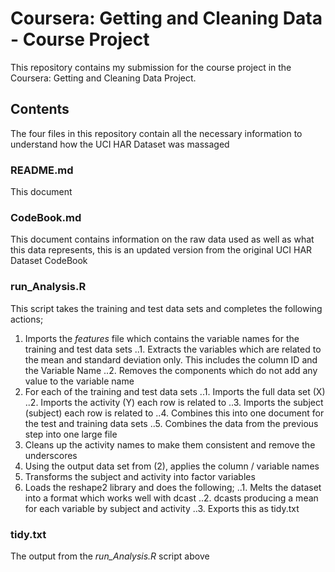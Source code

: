 # Coursera: Getting and Cleaning Data - Course Project

This repository contains my submission for the course project in the Coursera: Getting and Cleaning Data Project.

## Contents
The four files in this repository contain all the necessary information to understand how the UCI HAR Dataset was massaged

### README.md
This document

### CodeBook.md
This document contains information on the raw data used as well as what this data represents, this is an updated version from the original UCI HAR Dataset CodeBook

### run_Analysis.R
This script takes the training and test data sets and completes the following actions;

1. Imports the *features* file which contains the variable names for the training and test data sets
..1. Extracts the variables which are related to the mean and standard deviation only. This includes the column ID and the Variable Name
..2. Removes the components which do not add any value to the variable name
2. For each of the training and test data sets
..1. Imports the full data set (X)
..2. Imports the activity (Y) each row is related to
..3. Imports the subject (subject) each row is related to
..4. Combines this into one document for the test and training data sets
..5. Combines the data from the previous step into one large file
3. Cleans up the activity names to make them consistent and remove the underscores
4. Using the output data set from (2), applies the column / variable names
5. Transforms the subject and activity into factor variables
6. Loads the reshape2 library and does the following;
..1. Melts the dataset into a format which works well with dcast
..2. dcasts producing a mean for each variable by subject and activity
..3. Exports this as tidy.txt

### tidy.txt
The output from the *run_Analysis.R* script above